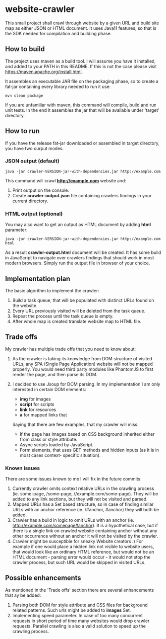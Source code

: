 # website-crawler

This small project shall crawl through website by a given URL and build site map as either JSON or HTML document.
It uses Java11 features, so that is the SDK needed for compilation and building phase.

## How to build

The project uses maven as a build tool. I will assume you have it installed, and added to your PATH in this README. If this is not the case please visit https://maven.apache.org/install.html. 

It assembles an executable JAR file on the packaging phase, so to create a fat-jar containing every library needed to run it use:

```mvn clean package```

If you are unfamiliar with maven, this command will compile, build and run unit tests. In the end it assembles the jar that will be available under 'target' directory.

## How to run

If you have the release fat-jar downloaded or assembled in target directory, you have two ourput modes.

### JSON output (default)

```java -jar crawler-VERSION-jar-with-dependencies.jar http://example.com```

This command will crawl **http://example.com** website and:
1) Print output on the console.
2) Create **crawler-output.json** file containing crawlers findings in your current directory.

### HTML output (optional)

You may also want to get an output as HTML document by adding **html** parameter:

```java -jar crawler-VERSION-jar-with-dependencies.jar http://example.com html```

As a result **crawler-output.html** document will be created. It has some build in JavaScript to navigate over crawlers findings that should work in most modern browsers. Simply run the output file in browser of your choice.

## Implementation plan

The basic algorithm to implement the crawler:

1) Build a task queue, that will be populated with distinct URLs found on the website.
2) Every URL previously visited will be deleted from the task queue.
3) Repeat the process until the task queue is empty.
4) After whole map is created translate website map to HTML file.

## Trade offs

My crawler has multiple trade offs that you need to know about:

1) As the crawler is taking its knowledge from DOM structure of visited URLs, any SPA (Single Page Application) website will not be mapped properly. You would need third party modules like PhantomJS to first render the page, and then parse its DOM.
2) I decided to use Jsoup for DOM parsing. In my implementation I am only interested in certain DOM elements:
    * **img** for images
    * **script** for scripts
    * **link** for resources
    * **a** for mapped links that
    
   Saying that there are few examples, that my crawler will miss:
    * If the page has images based on CSS background inherited either from class or style attribute.
    * Async scripts loaded by JavaScript.
    * Form elements, that uses GET methods and hidden inputs (as it is in most cases context- specific situation).


### Known issues

There are some issues known to me I will fix in the future commits:

1) Currently crawler omits context relative URLs in the crawling process (ie. some-page, /some-page, //example.com/some-page). They will be added to any link sections, but they will not be visited and parsed.
2) Mapped URLs has a Set based structure, so in case of finding similar URLs with an anchor reference (ie. /#anchor, #anchor) they will both be added.
3) Crawler has a build in logic to omit URLs with an anchor (ie. http://example.com/somepage#anchor). It is a hypothetical case, but if there is a single link on crawled website containing anchor without any other occurrence without an anchor it will not be visited by the crawler.
4) Crawler might be susceptible for sneaky Website creators :) For example if one would place a hidden link not visible to website users, that would look like an ordinary HTML reference, but would not be an HTML document - parsing error would occur - it would not stop the crawler process, but such URL would be skipped in visited URLs.  

## Possible enhancements

As mentioned in the 'Trade offs' section there are several enhancements that ay be added:

1) Parsing both DOM for style attribute and CSS files for background related patterns. Such urls might be added to **images** Set.
2) Implementing speed parameter. In case of too many concurrent requests in short period of time many websites would drop crawler requests. Parallel crawling is also a valid solution to speed up the crawling process.
